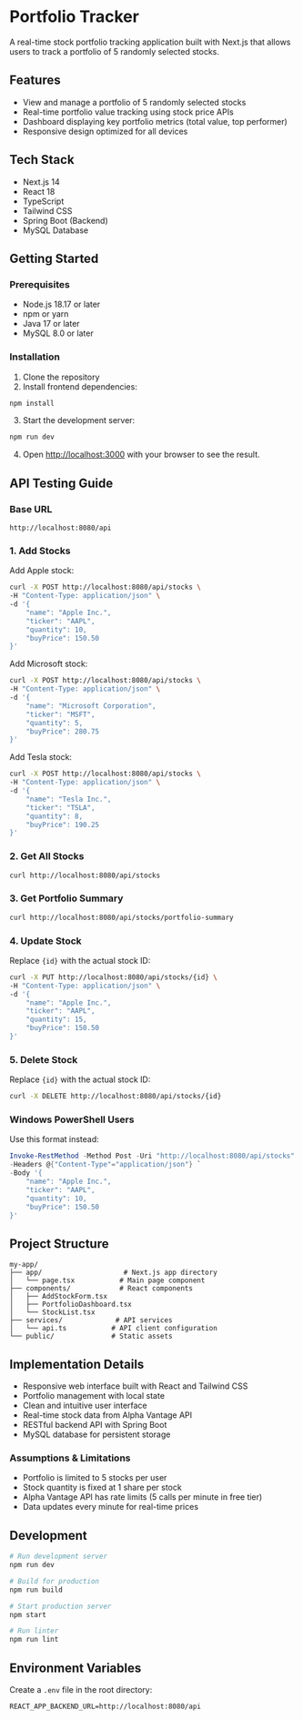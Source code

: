 # Portfolio Tracker

A real-time stock portfolio tracking application built with Next.js that allows users to track a portfolio of 5 randomly selected stocks.

## Features

- View and manage a portfolio of 5 randomly selected stocks
- Real-time portfolio value tracking using stock price APIs
- Dashboard displaying key portfolio metrics (total value, top performer)
- Responsive design optimized for all devices

## Tech Stack

- Next.js 14
- React 18
- TypeScript
- Tailwind CSS
- Spring Boot (Backend)
- MySQL Database

## Getting Started

### Prerequisites

- Node.js 18.17 or later
- npm or yarn
- Java 17 or later
- MySQL 8.0 or later

### Installation

1. Clone the repository
2. Install frontend dependencies:
```bash
npm install
```

3. Start the development server:
```bash
npm run dev
```

4. Open [http://localhost:3000](http://localhost:3000) with your browser to see the result.

## API Testing Guide

### Base URL
```
http://localhost:8080/api
```

### 1. Add Stocks

Add Apple stock:
```bash
curl -X POST http://localhost:8080/api/stocks \
-H "Content-Type: application/json" \
-d '{
    "name": "Apple Inc.",
    "ticker": "AAPL",
    "quantity": 10,
    "buyPrice": 150.50
}'
```

Add Microsoft stock:
```bash
curl -X POST http://localhost:8080/api/stocks \
-H "Content-Type: application/json" \
-d '{
    "name": "Microsoft Corporation",
    "ticker": "MSFT",
    "quantity": 5,
    "buyPrice": 280.75
}'
```

Add Tesla stock:
```bash
curl -X POST http://localhost:8080/api/stocks \
-H "Content-Type: application/json" \
-d '{
    "name": "Tesla Inc.",
    "ticker": "TSLA",
    "quantity": 8,
    "buyPrice": 190.25
}'
```

### 2. Get All Stocks
```bash
curl http://localhost:8080/api/stocks
```

### 3. Get Portfolio Summary
```bash
curl http://localhost:8080/api/stocks/portfolio-summary
```

### 4. Update Stock
Replace `{id}` with the actual stock ID:
```bash
curl -X PUT http://localhost:8080/api/stocks/{id} \
-H "Content-Type: application/json" \
-d '{
    "name": "Apple Inc.",
    "ticker": "AAPL",
    "quantity": 15,
    "buyPrice": 150.50
}'
```

### 5. Delete Stock
Replace `{id}` with the actual stock ID:
```bash
curl -X DELETE http://localhost:8080/api/stocks/{id}
```

### Windows PowerShell Users
Use this format instead:
```powershell
Invoke-RestMethod -Method Post -Uri "http://localhost:8080/api/stocks" `
-Headers @{"Content-Type"="application/json"} `
-Body '{
    "name": "Apple Inc.",
    "ticker": "AAPL",
    "quantity": 10,
    "buyPrice": 150.50
}'
```

## Project Structure

```
my-app/
├── app/                    # Next.js app directory
│   └── page.tsx           # Main page component
├── components/            # React components
│   ├── AddStockForm.tsx
│   ├── PortfolioDashboard.tsx
│   └── StockList.tsx
├── services/             # API services
│   └── api.ts           # API client configuration
└── public/              # Static assets
```

## Implementation Details

- Responsive web interface built with React and Tailwind CSS
- Portfolio management with local state
- Clean and intuitive user interface
- Real-time stock data from Alpha Vantage API
- RESTful backend API with Spring Boot
- MySQL database for persistent storage

### Assumptions & Limitations
- Portfolio is limited to 5 stocks per user
- Stock quantity is fixed at 1 share per stock
- Alpha Vantage API has rate limits (5 calls per minute in free tier)
- Data updates every minute for real-time prices

## Development

```bash
# Run development server
npm run dev

# Build for production
npm run build

# Start production server
npm start

# Run linter
npm run lint
```

## Environment Variables

Create a `.env` file in the root directory:

```env
REACT_APP_BACKEND_URL=http://localhost:8080/api
```
